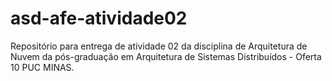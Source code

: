 # asd-afe-atividade02

Repositório para entrega de atividade 02 da disciplina de Arquitetura de Nuvem
da pós-graduação em Arquitetura de Sistemas Distribuídos - Oferta 10 PUC MINAS.
